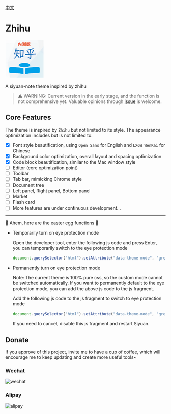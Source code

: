 [中文](https://github.com/terwer/siyuan-theme-zhihu/blob/main/README_zh_CN.md)

# Zhihu

![](https://raw.githubusercontent.com/terwer/siyuan-theme-zhihu/main/icon.png)

A siyuan-note theme inspired by zhihu

> ⚠️ WARNING: Current version in the early stage, and the function is not comprehensive yet. Valuable opinions through [issue](https://github.com/terwer/siyuan-theme-zhihu/issues/new) is welcome. 

## Core Features

The theme is inspired by `Zhihu` but not limited to its style. The appearance optimization includes but is not limited
to:

- [X] Font style beautification, using `Open Sans` for English and `LXGW WenKai` for Chinese
- [X] Background color optimization, overall layout and spacing optimization
- [X] Code block beautification, similar to the Mac window style
- [ ] Editor (core optimization point)
- [ ] Toolbar
- [ ] Tab bar, mimicking Chrome style
- [ ] Document tree
- [ ] Left panel, Right panel, Bottom panel
- [ ] Market
- [ ] Flash card
- [ ] More features are under continuous development...

<hr/>

👻 Ahem, here are the easter egg functions 👻

- Temporarily turn on eye protection mode

  Open the developer tool, enter the following js code and press Enter, you can temporarily switch to the eye protection mode

  ```js
  document.querySelector("html").setAttribute("data-theme-mode", "green")
  ```

- Permanently turn on eye protection mode

  Note: The current theme is 100% pure css, so the custom mode cannot be switched automatically. If you want to permanently default to the eye protection mode, you can add the above js code to the js fragment.

  Add the following js code to the js fragment to switch to eye protection mode

  ```js
  document.querySelector("html").setAttribute("data-theme-mode", "green")
  ```

  If you need to cancel, disable this js fragment and restart Siyuan.

## Donate

If you approve of this project, invite me to have a cup of coffee, which will encourage me to keep updating and create
more useful tools~

### Wechat

<div>
<img src="https://static-rs-terwer.oss-cn-beijing.aliyuncs.com/donate/wechat.jpg" alt="wechat" style="width:280px;height:375px;" />
</div>

### Alipay

<div>
<img src="https://static-rs-terwer.oss-cn-beijing.aliyuncs.com/donate/alipay.jpg" alt="alipay" style="width:280px;height:375px;" />
</div>